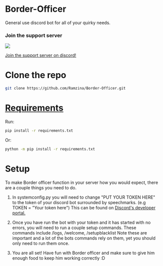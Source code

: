# Border-Officer

General use discord bot for all of your quirky needs.

### Join the support server

[![](https://discord.com/api/guilds/733219077744754750/embed.png)](https://discord.gg/3PhGf6yHuS)


[Join the support server on discord!](https://discord.gg/3PhGf6yHuS)

# Clone the repo

```bash
git clone https://github.com/Ramzina/Border-Officer.git
```

# [Requirements](https://github.com/Ramzina/Border-Officer/blob/main/requirements.txt)

Run:
```bash
pip install -r requirements.txt
```
Or:
```bash
python -m pip install -r requirements.txt
```

# Setup

To make Border officer function in your server how you would expect, there are a couple things you need to do.

1) In systemconfig.py you will need to change "PUT YOUR TOKEN HERE" to the token of your discord bot surrounded by speechmarks. (e.g TOKEN = "Your token here") This can be found on [Discord's developer portal.](https://discord.com/developers/applications)

2) Once you have run the bot with your token and it has started with no errors, you will need to run a couple setup commands. These commands include /logs, /welcome, /setupblacklist
Note these are important and a lot of the bots commands rely on them, yet you should only need to run them once.

3) You are all set! Have fun with Border officer and make sure to give him enough food to keep him working correctly :D
